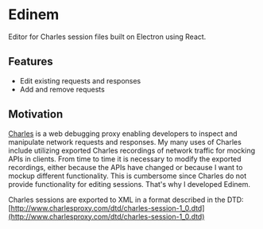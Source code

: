 # Edinem

Editor for Charles session files built on Electron using React.

## Features

- Edit existing requests and responses
- Add and remove requests

## Motivation

[Charles](https://www.charlesproxy.com) is a web debugging proxy enabling developers to inspect and manipulate network requests and responses. My many uses of Charles include utilizing exported Charles recordings of network traffic for mocking APIs in clients. 
From time to time it is necessary to modify the exported recordings, either because the APIs have changed or because I want to mockup different functionality. This is cumbersome since Charles do not provide functionality for editing sessions. That's why I developed Edinem.

Charles sessions are exported to XML in a format described in the DTD:
[http://www.charlesproxy.com/dtd/charles-session-1_0.dtd](http://www.charlesproxy.com/dtd/charles-session-1_0.dtd)

